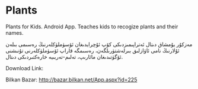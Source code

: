 Plants
======

Plants for Kids. Android App. Teaches kids to recogize plants and their names.

مەزكۇر يۇمشاق دىتال ئەتراپىمىزدىكى كۆپ ئۇچرايدىغان ئۆسۈملۈكلەرنىڭ رەسىمى بىلەن ئۇلارنىڭ نامى ئاۋازلىق بىرلەشتۈرىلگەن، رەسىمگە قاراپ ئۆسۈملۈكلەرنى تۇنىشنى ئۆگۈتىدىغان مائارىپ، تەلىم-تەربىيە خارەكتىردىكى دىتال.

Download Link:

Bilkan Bazar: http://bazar.bilkan.net/App.aspx?id=225
